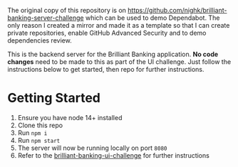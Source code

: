 The original copy of this repository is on https://github.com/nighk/brilliant-banking-server-challenge which can be used to demo Dependabot. The only reason I created a mirror and made it as a template so that I can create private repositories, enable GitHub Advanced Security and to demo dependencies review.


This is the backend server for the Brilliant Banking application. **No code changes** need to be made to this as part of the UI challenge. Just follow the instructions below to get started, then  repo for further instructions.

# Getting Started
1. Ensure you have node 14+ installed
2. Clone this repo
3. Run `npm i`
4. Run `npm start`
5. The server will now be running locally on port `8080`
6. Refer to the [brilliant-banking-ui-challenge](https://github.com/nighk/brilliant-banking-ui-challenge) for further instructions
